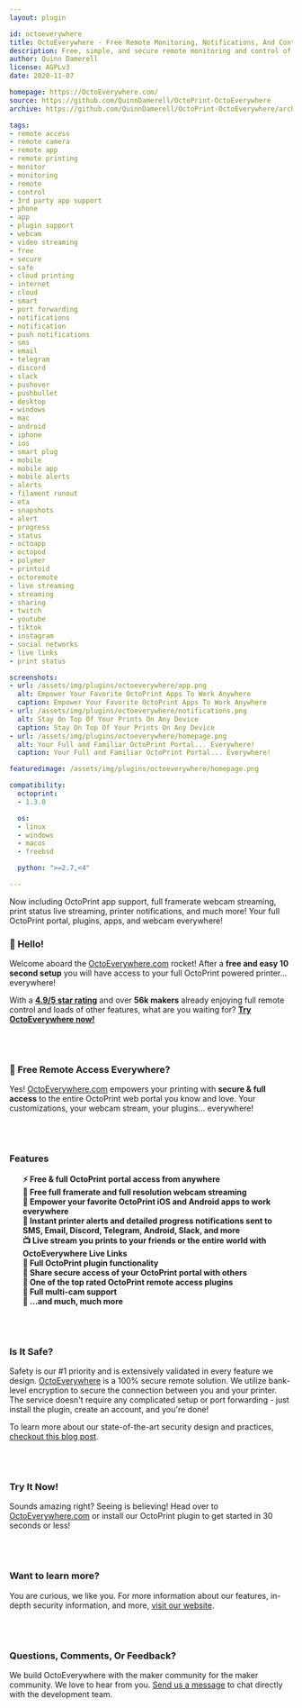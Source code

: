 ```yaml
---
layout: plugin

id: octoeverywhere
title: OctoEverywhere - Free Remote Monitoring, Notifications, And Control!
description: Free, simple, and secure remote monitoring and control of your OctoPrint printer anywhere in the world! OctoEverywhere gives you unlimited OctoPrint access on any web browser and can empower your favorite OctoPrint Android and iOS apps to work everywhere! With our new instant notification technology, you can stay on top of your prints from any device, anywhere!
author: Quinn Damerell
license: AGPLv3
date: 2020-11-07

homepage: https://OctoEverywhere.com/
source: https://github.com/QuinnDamerell/OctoPrint-OctoEverywhere
archive: https://github.com/QuinnDamerell/OctoPrint-OctoEverywhere/archive/master.zip

tags:
- remote access
- remote camera
- remote app
- remote printing
- monitor
- monitoring
- remote
- control
- 3rd party app support
- phone
- app
- plugin support
- webcam
- video streaming
- free
- secure
- safe
- cloud printing
- internet
- cloud
- smart
- port forwarding
- notifications
- notification
- push notifications
- sms
- email
- telegram
- discord
- slack
- pushover
- pushbullet
- desktop
- windows
- mac
- android
- iphone
- ios
- smart plug
- mobile
- mobile app
- mobile alerts
- alerts
- filament runout
- eta
- snapshots
- alert
- progress
- status
- octoapp
- octopod
- polymer
- printoid
- octoremote
- live streaming
- streaming
- sharing
- twitch
- youtube
- tiktok
- instagram
- social networks
- live links
- print status

screenshots:
- url: /assets/img/plugins/octoeverywhere/app.png
  alt: Empower Your Favorite OctoPrint Apps To Work Anywhere
  caption: Empower Your Favorite OctoPrint Apps To Work Anywhere
- url: /assets/img/plugins/octoeverywhere/notifications.png
  alt: Stay On Top Of Your Prints On Any Device
  caption: Stay On Top Of Your Prints On Any Device
- url: /assets/img/plugins/octoeverywhere/homepage.png
  alt: Your Full and Familiar OctoPrint Portal... Everywhere!
  caption: Your Full and Familiar OctoPrint Portal... Everywhere!

featuredimage: /assets/img/plugins/octoeverywhere/homepage.png

compatibility:
  octoprint:
  - 1.3.0

  os:
  - linux
  - windows
  - macos
  - freebsd

  python: ">=2.7,<4"

---
```


<p class="lead">Now including OctoPrint app support, full framerate webcam streaming, print status live streaming, printer notifications, and much more! Your full OctoPrint portal, plugins, apps, and webcam everywhere!</p>

### 👋 Hello!

Welcome aboard the [OctoEverywhere.com](https://octoeverywhere.com/?source=plugin_website_header) rocket! After a **free and easy 10 second setup** you will have access to your full OctoPrint powered printer... everywhere!

With a **[4.9/5 star rating](https://www.trustpilot.com/review/octoeverywhere.com)** and over **56k makers** already enjoying full remote control and loads of other features, what are you waiting for? <span style="text-decoration: underline;">**[Try OctoEverywhere now!](https://octoeverywhere.com/?source=plugin_website_try_it_now)**</span>

<br/><br/>

### 🚀 Free Remote Access Everywhere?

Yes! [OctoEverywhere.com](https://octoeverywhere.com/?source=plugin_website) empowers your printing with **secure & full access** to the entire OctoPrint web portal you know and love. Your customizations, your webcam stream, your plugins... everywhere!

<br/><br/>

### Features

<ul style="list-style-type:none">
<li><strong>⚡ Free & full OctoPrint portal access from anywhere</strong></li>
<li><strong>🎥 Free full framerate and full resolution webcam streaming</strong></li>
<li><strong>📱 Empower your favorite OctoPrint iOS and Android apps to work everywhere</strong></li>
<li><strong>🔔 Instant printer alerts and detailed progress notifications sent to SMS, Email, Discord, Telegram, Android, Slack, and more</strong></li>
<li><strong>📺 Live stream you prints to your friends or the entire world with OctoEverywhere Live Links</strong></li>
<li><strong>🔌 Full OctoPrint plugin functionality</strong></li>
<li><strong>🔐 Share secure access of your OctoPrint portal with others</strong></li>
<li><strong>🥰 One of the top rated OctoPrint remote access plugins</strong></li>
<li><strong>🎥 Full multi-cam support</strong></li>
<li><strong>🤩 ...and much, much more</strong></li>
</ul>

<br/><br/>

### Is It Safe?

Safety is our #1 priority and is extensively validated in every feature we design. [OctoEverywhere](https://octoeverywhere.com/?source=plugin_website_saftey) is a 100% secure remote solution. We utilize bank-level encryption to secure the connection between you and your printer. The service doesn't require any complicated setup or port forwarding - just install the plugin, create an account, and you're done!

To learn more about our state-of-the-art security design and practices, <a href="https://blog.octoeverywhere.com/lets-talk-security/">checkout this blog post</a>.

<br/><br/>

### Try It Now!

Sounds amazing right? Seeing is believing! Head over to <span style="text-decoration: underline;">[OctoEverywhere.com](https://octoeverywhere.com/?source=plugin_website_try)</span> or install our OctoPrint plugin to get started in 30 seconds or less!

<br/><br/>

### Want to learn more?

You are curious, we like you. For more information about our features, in-depth security information, and more, [visit our website](https://octoeverywhere.com/?source=plugin_website_learn_more).

<br/><br/>

### Questions, Comments, Or Feedback?

We build OctoEverywhere with the maker community for the maker community. We love to hear from you. [Send us a message](https://octoeverywhere.com/support) to chat directly with the development team.

<br/><br/>